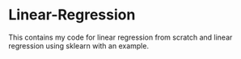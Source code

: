# Linear-Regression
This contains my code for linear regression from scratch and linear regression using sklearn with an example.
